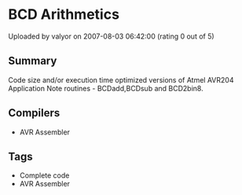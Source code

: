 # BCD Arithmetics

Uploaded by valyor on 2007-08-03 06:42:00 (rating 0 out of 5)

## Summary

Code size and/or execution time optimized versions of Atmel AVR204 Application Note routines - BCDadd,BCDsub and BCD2bin8.

## Compilers

- AVR Assembler

## Tags

- Complete code
- AVR Assembler
